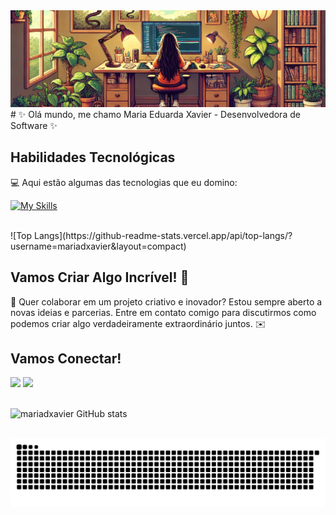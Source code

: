 <div align="center">
  <img src="./assets/bg-wide-cropped.jpg" alt="Pixel Art Garota Codando" />
</div>
# ✨ Olá mundo, me chamo Maria Eduarda Xavier - Desenvolvedora de Software ✨

## Habilidades Tecnológicas

💻 Aqui estão algumas das tecnologias que eu domino:

[![My Skills](https://skillicons.dev/icons?i=typescript,javascript,react,mongo,html,css,git,visualstudio)](https://skillicons.dev)

<br/>
![Top Langs](https://github-readme-stats.vercel.app/api/top-langs/?username=mariadxavier&layout=compact)

## Vamos Criar Algo Incrível! 💫

💬 Quer colaborar em um projeto criativo e inovador? Estou sempre aberto a novas ideias e parcerias. Entre em contato comigo para discutirmos como podemos criar algo verdadeiramente extraordinário juntos. ✉️

## Vamos Conectar!

<div> 
  <a href = "pro.maduxavier@gmail.com"><img src="https://img.shields.io/badge/-Gmail-%23333?style=for-the-badge&logo=gmail&logoColor=white" target="_blank"></a>
  <a href="https://www.linkedin.com/in/mariadxavier/" target="_blank"><img src="https://img.shields.io/badge/-LinkedIn-%230077B5?style=for-the-badge&logo=Linkedin&logoColor=white" target="_blank"></a> 
</div>

 <br/>

![mariadxavier GitHub stats](https://github-readme-stats.vercel.app/api/?username=mariadxavier\&show_icons=true\&title_color=fff\&icon_color=f07529\&text_color=f07529\&bg_color=1f1024)

<br/>

<picture>
  <source media="(prefers-color-scheme: dark)" srcset="github-snake-dark.svg" />
  <source media="(prefers-color-scheme: light)" srcset="github-snake.svg" />
  <img alt="github-snake" src="github-snake.svg" />
</picture>

